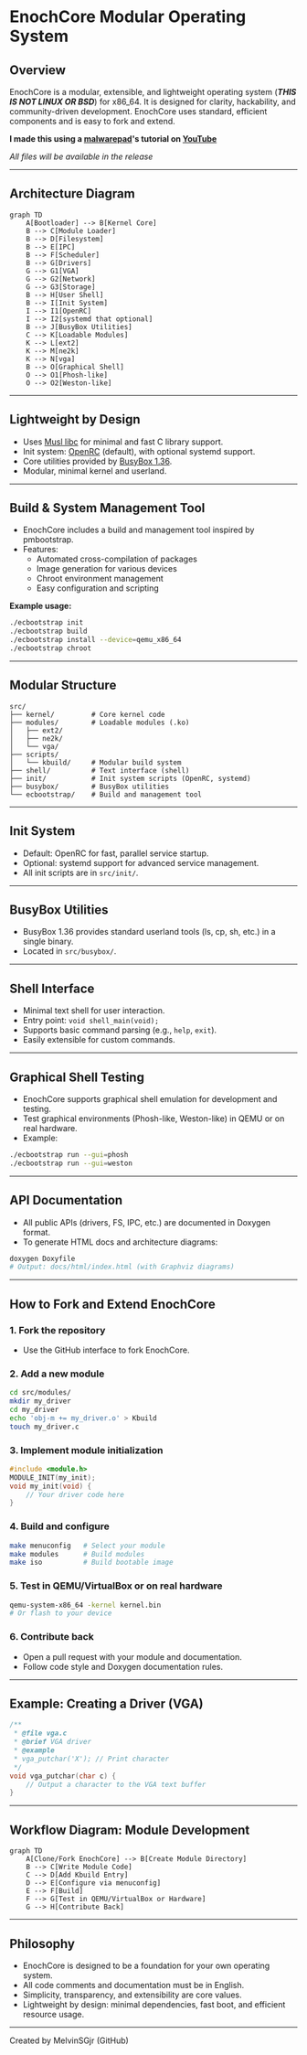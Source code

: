 # EnochCore Modular Operating System

## Overview
EnochCore is a modular, extensible, and lightweight operating system (***THIS IS NOT LINUX OR BSD***) for x86_64. It is designed for clarity, hackability, and community-driven development. EnochCore uses standard, efficient components and is easy to fork and extend.

**I made this using a [malwarepad](https://github.com/malwarepad)'s tutorial on [YouTube](https://www.youtube.com/watch?v=vjkiPU6QcWw)**

*All files will be available in the release*

---

## Architecture Diagram

```mermaid
graph TD
    A[Bootloader] --> B[Kernel Core]
    B --> C[Module Loader]
    B --> D[Filesystem]
    B --> E[IPC]
    B --> F[Scheduler]
    B --> G[Drivers]
    G --> G1[VGA]
    G --> G2[Network]
    G --> G3[Storage]
    B --> H[User Shell]
    B --> I[Init System]
    I --> I1[OpenRC]
    I --> I2[systemd that optional]
    B --> J[BusyBox Utilities]
    C --> K[Loadable Modules]
    K --> L[ext2]
    K --> M[ne2k]
    K --> N[vga]
    B --> O[Graphical Shell]
    O --> O1[Phosh-like]
    O --> O2[Weston-like]
```

---

## Lightweight by Design
- Uses [Musl libc](https://musl.libc.org/) for minimal and fast C library support.
- Init system: [OpenRC](https://github.com/OpenRC/openrc) (default), with optional systemd support.
- Core utilities provided by [BusyBox 1.36](https://busybox.net/).
- Modular, minimal kernel and userland.

---

## Build & System Management Tool
- EnochCore includes a build and management tool inspired by pmbootstrap.
- Features:
  - Automated cross-compilation of packages
  - Image generation for various devices
  - Chroot environment management
  - Easy configuration and scripting

**Example usage:**
```sh
./ecbootstrap init
./ecbootstrap build
./ecbootstrap install --device=qemu_x86_64
./ecbootstrap chroot
```

---

## Modular Structure
```
src/
├── kernel/         # Core kernel code
├── modules/        # Loadable modules (.ko)
│   ├── ext2/
│   ├── ne2k/
│   └── vga/
├── scripts/
│   └── kbuild/     # Modular build system
├── shell/          # Text interface (shell)
├── init/           # Init system scripts (OpenRC, systemd)
├── busybox/        # BusyBox utilities
└── ecbootstrap/    # Build and management tool
```

---

## Init System
- Default: OpenRC for fast, parallel service startup.
- Optional: systemd support for advanced service management.
- All init scripts are in `src/init/`.

---

## BusyBox Utilities
- BusyBox 1.36 provides standard userland tools (ls, cp, sh, etc.) in a single binary.
- Located in `src/busybox/`.

---

## Shell Interface
- Minimal text shell for user interaction.
- Entry point: `void shell_main(void);`
- Supports basic command parsing (e.g., `help`, `exit`).
- Easily extensible for custom commands.

---

## Graphical Shell Testing
- EnochCore supports graphical shell emulation for development and testing.
- Test graphical environments (Phosh-like, Weston-like) in QEMU or on real hardware.
- Example:
```sh
./ecbootstrap run --gui=phosh
./ecbootstrap run --gui=weston
```

---

## API Documentation
- All public APIs (drivers, FS, IPC, etc.) are documented in Doxygen format.
- To generate HTML docs and architecture diagrams:

```sh
doxygen Doxyfile
# Output: docs/html/index.html (with Graphviz diagrams)
```

---

## How to Fork and Extend EnochCore

### 1. Fork the repository
- Use the GitHub interface to fork EnochCore.

### 2. Add a new module
```sh
cd src/modules/
mkdir my_driver
cd my_driver
echo 'obj-m += my_driver.o' > Kbuild
touch my_driver.c
```

### 3. Implement module initialization
```c
#include <module.h>
MODULE_INIT(my_init);
void my_init(void) {
    // Your driver code here
}
```

### 4. Build and configure
```sh
make menuconfig   # Select your module
make modules      # Build modules
make iso          # Build bootable image
```

### 5. Test in QEMU/VirtualBox or on real hardware
```sh
qemu-system-x86_64 -kernel kernel.bin
# Or flash to your device
```

### 6. Contribute back
- Open a pull request with your module and documentation.
- Follow code style and Doxygen documentation rules.

---

## Example: Creating a Driver (VGA)

```c
/**
 * @file vga.c
 * @brief VGA driver
 * @example
 * vga_putchar('X'); // Print character
 */
void vga_putchar(char c) {
    // Output a character to the VGA text buffer
}
```

---

## Workflow Diagram: Module Development

```mermaid
graph TD
    A[Clone/Fork EnochCore] --> B[Create Module Directory]
    B --> C[Write Module Code]
    C --> D[Add Kbuild Entry]
    D --> E[Configure via menuconfig]
    E --> F[Build]
    F --> G[Test in QEMU/VirtualBox or Hardware]
    G --> H[Contribute Back]
```

---

## Philosophy
- EnochCore is designed to be a foundation for your own operating system.
- All code comments and documentation must be in English.
- Simplicity, transparency, and extensibility are core values.
- Lightweight by design: minimal dependencies, fast boot, and efficient resource usage.

---

Created by MelvinSGjr (GitHub) 
